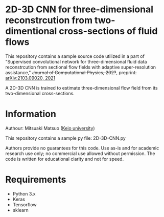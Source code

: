 # 2D-3D CNN for three-dimensional reconstrcution from two-dimentional cross-sections of fluid flows
This repository contains a sample source code utilized in a part of "Supervised convolutional network for three-dimensional fluid data reconstrcution from sectional flow fields with adaptive super-resolution assistance," ~~Journal of Computational Physics, 202?~~, preprint: [arXiv:2103.09020, 2021](https://arxiv.org/abs/2103.09020)

A 2D-3D CNN is trained to estimate three-dimensional flow field from its two-dimensional cross-sections. 

# Information
  Authour: Mitsuaki Matsuo ([Keio university](https://kflab.jp/en/))

This repository contains a sample py file: 2D-3D-CNN.py 

Authors provide no guarantees for this code. Use as-is and for academic research use only; no commercial use allowed without permission. The code is written for educational clarity and not for speed.

# Requirements
- Python 3.x  
- Keras  
- Tensorflow  
- sklearn
